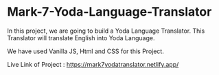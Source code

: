 # Mark-7-Yoda-Language-Translator
In this project, we are going to build a Yoda Language Translator. This Translator will translate English into Yoda Language.

We have used Vanilla JS, Html and CSS for this Project.

Live Link of Project : https://mark7yodatranslator.netlify.app/
